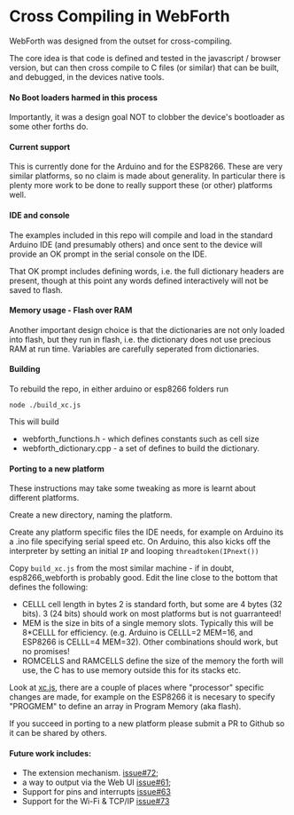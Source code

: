 # Cross Compiling in WebForth

WebForth was designed from the outset for cross-compiling. 

The core idea is that code is defined and tested in the javascript / browser version, 
but can then cross compile to C files (or similar) that can be built, and debugged,
in the devices native tools. 

#### No Boot loaders harmed in this process
Importantly, it was a design goal NOT to clobber the device's bootloader as some other forths do. 

#### Current support
This is currently done for the Arduino and for the ESP8266. 
These are very similar platforms, so no claim is made about generality.
In particular there is plenty more work to be done to really support these (or other) platforms well.

#### IDE and console
The examples included in this repo will compile and load in the standard Arduino IDE (and presumably others)
and once sent to the device will provide an OK prompt in the serial console on the IDE.

That OK prompt includes defining words, i.e. the full dictionary headers are present, 
though at this point any words defined interactively will not be saved to flash.

#### Memory usage - Flash over RAM
Another important design choice is that the dictionaries are not only loaded into flash, 
but they run in flash, i.e. the dictionary does not use precious RAM at run time.
Variables are carefully seperated from dictionaries. 

#### Building
To rebuild the repo, in either arduino or esp8266 folders run
```
node ./build_xc.js
```
This will build
* webforth_functions.h - which defines constants such as cell size
* webforth_dictionary.cpp - a set of defines to build the dictionary.

#### Porting to a new platform
These instructions may take some tweaking as more is learnt about different platforms.

Create a new directory, naming the platform. 

Create any platform specific files the IDE needs, 
for example on Arduino its a .ino file specifying serial speed etc. 
On Arduino, this also kicks off the interpreter by setting an initial `IP` 
and looping `threadtoken(IPnext())`

Copy `build_xc.js` from the most similar machine - 
if in doubt, esp8266_webforth is probably good. 
Edit the line close to the bottom that defines the following:
* CELLL cell length in bytes 2 is standard forth, 
  but some are 4 bytes (32 bits). 
  3 (24 bits) should work on most platforms but is not guarranteed!
* MEM is the size in bits of a single memory slots. 
  Typically this will be 8*CELLL for efficiency. 
  (e.g. Arduino is CELLL=2 MEM=16, and ESP8266 is CELLL=4 MEM=32).
  Other combinations should work, but no promises! 
* ROMCELLS and RAMCELLS define the size of the memory the forth will use, 
  the C has to use memory outside this for its stacks etc.

Look at [xc.js](../xc.js), there are a couple of places where "processor" specific 
changes are made, for example on the ESP8266 it is necesary to specify "PROGMEM" to define an 
array in Program Memory (aka flash).

If you succeed in porting to a new platform please submit a PR to Github so it can be shared by others.

#### Future work includes:
* The extension mechanism. [issue#72](https://github.com/mitra42/webForth/issues/72);
* a way to output via the Web UI [issue#61](https://github.com/mitra42/webForth/issues/61);
* Support for pins and interrupts [issue#63](https://github.com/mitra42/webForth/issues/63)
* Support for the Wi-Fi & TCP/IP [issue#73](https://github.com/mitra42/webForth/issues/73)


